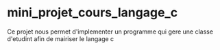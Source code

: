 # mini_projet_cours_langage_c
Ce projet nous permet d'implementer un programme qui gere une classe d'etudint afin de mairiser le langage c
